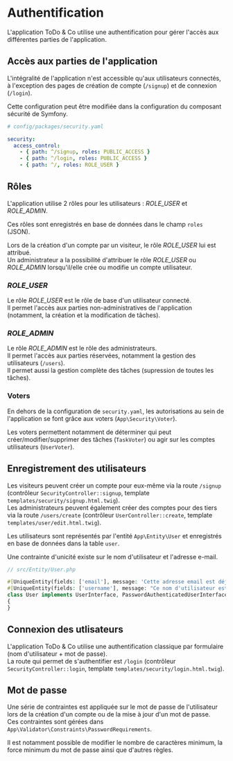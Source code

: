 # Authentification

L'application ToDo & Co utilise une authentification pour gérer l'accès aux différentes parties de l'application.

## Accès aux parties de l'application

L'intégralité de l'application n'est accessible qu'aux utilisateurs connectés, à l'exception des pages de création de compte (`/signup`) et de connexion (`/login`).

Cette configuration peut être modifiée dans la configuration du composant sécurité de Symfony.

```yaml
# config/packages/security.yaml

security:
  access_control:
    - { path: ^/signup, roles: PUBLIC_ACCESS }
    - { path: ^/login, roles: PUBLIC_ACCESS }
    - { path: ^/, roles: ROLE_USER }
```

## Rôles

L'application utilise 2 rôles pour les utilisateurs : _ROLE_USER_ et _ROLE_ADMIN_.

Ces rôles sont enregistrés en base de données dans le champ `roles` (JSON).

Lors de la création d'un compte par un visiteur, le rôle _ROLE_USER_ lui est attribué.  
Un administrateur a la possibilité d'attribuer le rôle _ROLE_USER_ ou _ROLE_ADMIN_ lorsqu'il/elle crée ou modifie un compte utilisateur.

### _ROLE_USER_

Le rôle _ROLE_USER_ est le rôle de base d'un utilisateur connecté.  
Il permet l'accès aux parties non-administratives de l'application (notamment, la création et la modification de tâches).

### _ROLE_ADMIN_

Le rôle _ROLE_ADMIN_ est le rôle des administrateurs.  
Il permet l'accès aux parties réservées, notamment la gestion des utilisateurs (`/users`).  
Il permet aussi la gestion complète des tâches (supression de toutes les tâches).

### Voters

En dehors de la configuration de `security.yaml`, les autorisations au sein de l'application se font grâce aux voters (`App\Security\Voter`).

Les voters permettent notamment de déterminer qui peut créer/modifier/supprimer des tâches (`TaskVoter`) ou agir sur les comptes utilisateurs (`UserVoter`).

## Enregistrement des utilisateurs

Les visiteurs peuvent créer un compte pour eux-même via la route `/signup` (contrôleur `SecurityController::signup`, template `templates/security/signup.html.twig`).  
Les administrateurs peuvent également créer des comptes pour des tiers via la route `/users/create` (contrôleur `UserController::create`, template `templates/user/edit.html.twig`).

Les utilisateurs sont représentés par l'entité `App\Entity\User` et enregistrés en base de données dans la table `user`.

Une contrainte d'unicité existe sur le nom d'utilisateur et l'adresse e-mail.

```php
// src/Entity/User.php

#[UniqueEntity(fields: ['email'], message: 'Cette adresse email est déjà utilisée.')]
#[UniqueEntity(fields: ['username'], message: "Ce nom d'utilisateur est déjà utilisé.")]
class User implements UserInterface, PasswordAuthenticatedUserInterface
{
}
```

## Connexion des utlisateurs

L'application ToDo & Co utilise une authentification classique par formulaire (nom d'utilisateur + mot de passe).  
La route qui permet de s'authentifier est `/login` (contrôleur `SecurityController::login`, template `templates/security/login.html.twig`).

## Mot de passe

Une série de contraintes est appliquée sur le mot de passe de l'utilisateur lors de la création d'un compte ou de la mise à jour d'un mot de passe.  
Ces contraintes sont gérées dans `App\Validator\Constraints\PasswordRequirements`.

Il est notamment possible de modifier le nombre de caractères minimum, la force minimum du mot de passe ainsi que d'autres règles.

